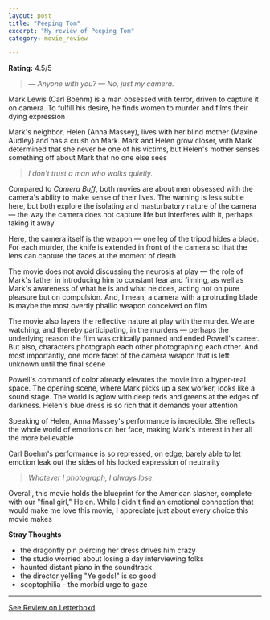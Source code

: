 ```yaml
---
layout: post
title: "Peeping Tom"
excerpt: "My review of Peeping Tom"
category: movie_review

---
```


**Rating:** 4.5/5

<blockquote><i>— Anyone with you?
— No, just my camera.</i></blockquote>Mark Lewis (Carl Boehm) is a man obsessed with terror, driven to capture it on camera. To fulfill his desire, he finds women to murder and films their dying expression

Mark's neighbor, Helen (Anna Massey), lives with her blind mother (Maxine Audley) and has a crush on Mark. Mark and Helen grow closer, with Mark determined that she never be one of his victims, but Helen's mother senses something off about Mark that no one else sees

<blockquote><i>I don't trust a man who walks quietly.</i></blockquote>Compared to <i>Camera Buff</i>, both movies are about men obsessed with the camera's ability to make sense of their lives. The warning is less subtle here, but both explore the isolating and masturbatory nature of the camera — the way the camera does not capture life but interferes with it, perhaps taking it away

Here, the camera itself is the weapon — one leg of the tripod hides a blade. For each murder, the knife is extended in front of the camera so that the lens can capture the faces at the moment of death

The movie does not avoid discussing the neurosis at play — the role of Mark's father in introducing him to constant fear and filming, as well as Mark's awareness of what he is and what he does, acting not on pure pleasure but on compulsion. And, I mean, a camera with a protruding blade is maybe the most overtly phallic weapon conceived on film

The movie also layers the reflective nature at play with the murder. We are watching, and thereby participating, in the murders — perhaps the underlying reason the film was critically panned and ended Powell's career. But also, characters photograph each other photographing each other. And most importantly, one more facet of the camera weapon that is left unknown until the final scene

Powell's command of color already elevates the movie into a hyper-real space. The opening scene, where Mark picks up a sex worker, looks like a sound stage. The world is aglow with deep reds and greens at the edges of darkness. Helen's blue dress is so rich that it demands your attention

Speaking of Helen, Anna Massey's performance is incredible. She reflects the whole world of emotions on her face, making Mark's interest in her all the more believable

Carl Boehm's performance is so repressed, on edge, barely able to let emotion leak out the sides
of his locked expression of neutrality

<blockquote><i>Whatever I photograph, I always lose.</i></blockquote>Overall, this movie holds the blueprint for the American slasher, complete with our "final girl," Helen. While I didn't find an emotional connection that would make me love this movie, I appreciate just about every choice this movie makes

<b>Stray Thoughts</b>
* the dragonfly pin piercing her dress drives him crazy
* the studio worried about losing a day interviewing folks
* haunted distant piano in the soundtrack
* the director yelling "Ye gods!" is so good
* scoptophilia - the morbid urge to gaze

<hr>

[See Review on Letterboxd](https://boxd.it/4ADaVv)
